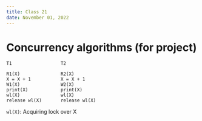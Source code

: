 ```yaml
---
title: Class 21
date: November 01, 2022
---
```


# Concurrency algorithms (for project)

```
T1                  T2

R1(X)               R2(X)
X = X + 1           X = X + 1
W1(X)               W2(X)
print(X)            print(X)
wl(X)               wl(X)
release wl(X)       release wl(X)
```

`wl(X)`: Acquiring lock over X

